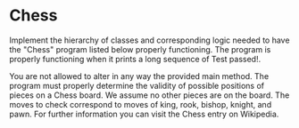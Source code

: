 # Chess
Implement the hierarchy of classes and corresponding logic needed to have the "Chess" program listed below properly functioning. The program is properly functioning when it prints a long sequence of Test passed!.

You are not allowed to alter in any way the provided main method. The program must properly determine the validity of possible positions of pieces on a Chess board. We assume no other pieces are on the board. The moves to check correspond to moves of king, rook, bishop, knight, and pawn. For further information you can visit the Chess entry on Wikipedia.

